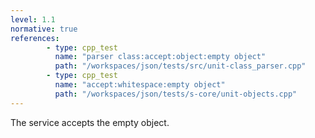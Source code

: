 ```yaml
---
level: 1.1
normative: true
references:
        - type: cpp_test
          name: "parser class:accept:object:empty object"
          path: "/workspaces/json/tests/src/unit-class_parser.cpp"
        - type: cpp_test
          name: "accept:whitespace:empty object"
          path: "/workspaces/json/tests/s-core/unit-objects.cpp"
---
```


The service accepts the empty object.